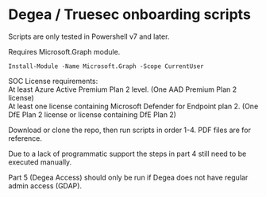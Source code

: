 # Degea / Truesec onboarding scripts
Scripts are only tested in Powershell v7 and later. 

Requires Microsoft.Graph module.
```
Install-Module -Name Microsoft.Graph -Scope CurrentUser
```
SOC License requirements: <br>
At least Azure Active Premium Plan 2 level. (One AAD Premium Plan 2 license) <br>
At least one license containing Microsoft Defender for Endpoint plan 2. (One DfE Plan 2 license or license containing DfE Plan 2) <br>

Download or clone the repo, then run scripts in order 1-4. PDF files are for reference.

Due to a lack of programmatic support the steps in part 4 still need to be executed manually.

Part 5 (Degea Access) should only be run if Degea does not have regular admin access (GDAP).
